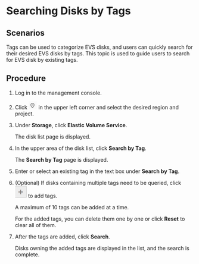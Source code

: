 # Searching Disks by Tags<a name="evs_01_0019"></a>

## Scenarios<a name="section35485408221444"></a>

Tags can be used to categorize EVS disks, and users can quickly search for their desired EVS disks by tags. This topic is used to guide users to search for EVS disk by existing tags.

## Procedure<a name="section40605822221452"></a>

1.  Log in to the management console.
2.  Click  ![](figures/icon-region.png)  in the upper left corner and select the desired region and project.
3.  Under  **Storage**, click  **Elastic Volume Service**.

    The disk list page is displayed.

4.  In the upper area of the disk list, click  **Search by Tag**.

    The  **Search by Tag**  page is displayed.

5.  Enter or select an existing tag in the text box under  **Search by Tag**.
6.  \(Optional\) If disks containing multiple tags need to be queried, click  ![](figures/icon-add.png)  to add tags.

    A maximum of 10 tags can be added at a time.

    For the added tags, you can delete them one by one or click  **Reset**  to clear all of them.

7.  After the tags are added, click  **Search**.

    Disks owning the added tags are displayed in the list, and the search is complete.


